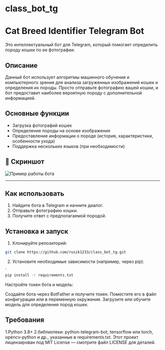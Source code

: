 # class_bot_tg
# Cat Breed Identifier Telegram Bot

Это интеллектуальный бот для Telegram, который помогает определить породу кошки по ее фотографии.

## Описание

Данный бот использует алгоритмы машинного обучения и компьютерного зрения для анализа загруженных изображений кошек и определения их породы. Просто отправьте фотографию вашей кошки, и бот предоставит наиболее вероятную породу с дополнительной информацией.

## Основные функции
- Загрузка фотографий кошек
- Определение породы на основе изображения
- Предоставление информации о породе (история, характеристики, особенности ухода)
- Поддержка нескольких языков (при необходимости)
## 📸 Скриншот

![Пример работы бота](https://i.postimg.cc/s2cBBttS/2025-09-28-120455.png)

---
## Как использовать

1. Найдите бота в Telegram и начните диалог.
2. Отправьте фотографию кошки.
3. Получите ответ с предполагаемой породой.

## Установка и запуск

1. Клонируйте репозиторий:
```bash
git clone https://github.com/rusik1233/class_bot_tg.git
```
2. Установите необходимые зависимости (например, через pip):
```bash
`
pip install -r requirements.txt
```
Настройте токен бота и модель:

Создайте бота через BotFather и получите токен.
Поместите его в файл конфигурации или в переменную окружения.
Загрузите или обучите модель для определения пород кошек.

## Требования
1.Python 3.8+
2.библиотеки: python-telegram-bot, tensorflow или torch, opencv-python и др., указанные в requirements.txt.
Этот проект лицензирован под MIT License — смотрите файл LICENSE для деталей.

